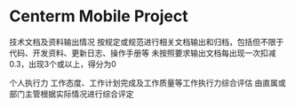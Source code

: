 
# Centerm Mobile Project

技术文档及资料输出情况
按规定或规范进行相关文档输出和归档，包括但不限于代码、开发资料、更新日志、操作手册等
未按照要求输出文档每出现一次扣减0.3，出现3个或以上，得分为0

个人执行力
工作态度、工作计划完成及工作质量等工作执行力综合评估
由直属或部门主管根据实际情况进行综合评定
